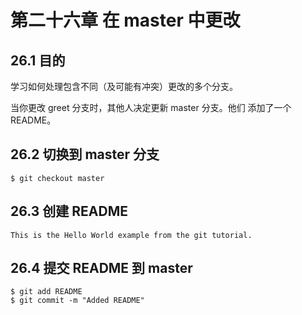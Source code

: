 # 第二十六章 在 master 中更改

## 26.1 目的

学习如何处理包含不同（及可能有冲突）更改的多个分支。

当你更改 greet 分支时，其他人决定更新 master 分支。他们 添加了一个 README。

## 26.2 切换到 master 分支

```
$ git checkout master
```

## 26.3 创建 README

```
This is the Hello World example from the git tutorial.
```

## 26.4 提交 README 到 master

```
$ git add README
$ git commit -m "Added README"
```